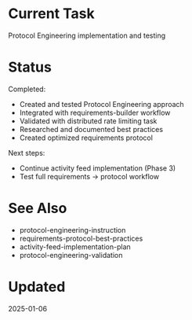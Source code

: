 # Current Task
Protocol Engineering implementation and testing

# Status
Completed:
- Created and tested Protocol Engineering approach
- Integrated with requirements-builder workflow
- Validated with distributed rate limiting task
- Researched and documented best practices
- Created optimized requirements protocol

Next steps:
- Continue activity feed implementation (Phase 3)
- Test full requirements → protocol workflow

# See Also
- protocol-engineering-instruction
- requirements-protocol-best-practices
- activity-feed-implementation-plan
- protocol-engineering-validation

# Updated
2025-01-06
